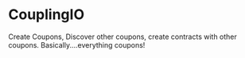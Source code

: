 # CouplingIO
Create Coupons, Discover other coupons, create contracts with other coupons. Basically....everything coupons!
